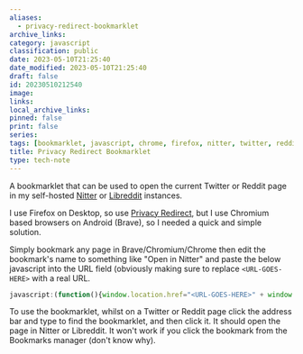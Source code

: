 ```yaml
---
aliases:
  - privacy-redirect-bookmarklet
archive_links: 
category: javascript
classification: public
date: 2023-05-10T21:25:40
date_modified: 2023-05-10T21:25:40
draft: false
id: 20230510212540
image: 
links: 
local_archive_links: 
pinned: false
print: false
series: 
tags: [bookmarklet, javascript, chrome, firefox, nitter, twitter, reddit, libreddit]
title: Privacy Redirect Bookmarklet
type: tech-note
---
```


A bookmarklet that can be used to open the current Twitter or Reddit page in my self-hosted [Nitter](https://github.com/zedeus/nitter) or [Libreddit](https://github.com/libreddit/libreddit) instances.

I use Firefox on Desktop, so use [Privacy Redirect](https://addons.mozilla.org/en-US/firefox/addon/privacy-redirect/), but I use Chromium based browsers on Android (Brave), so I needed a quick and simple solution.

Simply bookmark any page in Brave/Chromium/Chrome then edit the bookmark's name to something like "Open in Nitter" and paste the below javascript into the URL field (obviously making sure to replace `<URL-GOES-HERE>` with a real URL.

```javascript
javascript:(function(){window.location.href="<URL-GOES-HERE>" + window.location.pathname + window.location.search + window.location.hash;})()
```

To use the bookmarklet, whilst on a Twitter or Reddit page click the address bar and type to find the bookmarklet, and then click it. It should open the page in Nitter or Libreddit. It won't work if you click the bookmark from the Bookmarks manager (don't know why).

